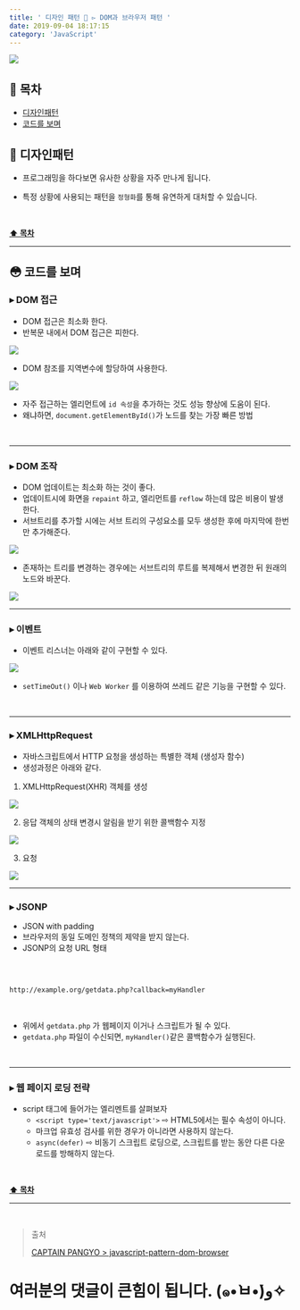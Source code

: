 ```yaml
---
title: ' 디자인 패턴 💠 ▻ DOM과 브라우저 패턴 '
date: 2019-09-04 18:17:15
category: 'JavaScript'
---
```


![](./images/design-pattern/logo.jpg)

## **💎 목차**

- [디자인패턴](#-디자인패턴)
- [코드를 보며](#-코드를-보며)

## **💠 디자인패턴**

- 프로그래밍을 하다보면 유사한 상황을 자주 만나게 됩니다.

- 특정 상황에 사용되는 패턴을 `정형화`를 통해 유연하게 대처할 수 있습니다.

<br />

**[⬆ 목차](#-목차)**

<hr />

## **😳 코드를 보며**

### ▸ DOM 접근

- DOM 접근은 최소화 한다.
- 반복문 내에서 DOM 접근은 피한다.

![](./images/design-pattern/3/1.png)
<br />

- DOM 참조를 지역변수에 할당하여 사용한다.

![](./images/design-pattern/3/2.png)
<br />

- 자주 접근하는 엘리먼트에 `id 속성`을 추가하는 것도 성능 향상에 도움이 된다.
- 왜냐하면, `document.getElementById()`가 노드를 찾는 가장 빠른 방법

<br />

<hr />

### ▸ DOM 조작

- DOM 업데이트는 최소화 하는 것이 좋다.
- 업데이트시에 화면을 `repaint` 하고, 엘리먼트를 `reflow` 하는데 많은 비용이 발생한다.
- 서브트리를 추가할 시에는 서브 트리의 구성요소를 모두 생성한 후에 마지막에 한번만 추가해준다.

![](./images/design-pattern/3/3.png)
<br />

- 존재하는 트리를 변경하는 경우에는 서브트리의 루트를 복제해서 변경한 뒤 원래의 노드와 바꾼다.

![](./images/design-pattern/3/4.png)
<br />

<hr />

### ▸ 이벤트

- 이벤트 리스너는 아래와 같이 구현할 수 있다.

![](./images/design-pattern/3/5.png)
<br />

- `setTimeOut()` 이나 `Web Worker` 를 이용하여 쓰레드 같은 기능을 구현할 수 있다.

<br />

<hr />

### ▸ XMLHttpRequest

- 자바스크립트에서 HTTP 요청을 생성하는 특별한 객체 (생성자 함수)
- 생성과정은 아래와 같다.

1. XMLHttpRequest(XHR) 객체를 생성

![](./images/design-pattern/3/6.png)
<br />

2. 응답 객체의 상태 변경시 알림을 받기 위한 콜백함수 지정

![](./images/design-pattern/3/7.png)
<br />

3. 요청

![](./images/design-pattern/3/8.png)
<br />

<hr />

### ▸ JSONP

- JSON with padding
- 브라우저의 동일 도메인 정책의 제약을 받지 않는다.
- JSONP의 요청 URL 형태

<br />

```sh

http://example.org/getdata.php?callback=myHandler

```

<br />

- 위에서 `getdata.php` 가 웹페이지 이거나 스크립트가 될 수 있다.
- `getdata.php` 파일이 수신되면, `myHandler()`같은 콜백함수가 실행된다.

<br />

<hr />

### ▸ 웹 페이지 로딩 전략

- script 태그에 들어가는 엘리멘트를 살펴보자
  - `<script type='text/javascript'>` ⇨ HTML5에서는 필수 속성이 아니다.
  - 마크업 유효성 검사를 위한 경우가 아니라면 사용하지 않는다.
  - `async(defer)` ⇨ 비동기 스크립트 로딩으로, 스크립트를 받는 동안 다른 다운로드를 방해하지 않는다.

<br />

**[⬆ 목차](#-목차)**

<hr />

<br />

> 출처
>
> <a href="https://joshua1988.github.io/web-development/javascript/javascript-pattern-dom-browser/" target="_blank">CAPTAIN PANGYO > javascript-pattern-dom-browser</a>

# 여러분의 댓글이 큰힘이 됩니다. (๑•̀ㅂ•́)و✧
